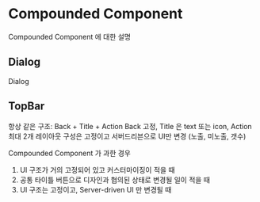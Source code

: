Compounded Component
=
Compounded Component 에 대한 설명


Dialog
--
Dialog


TopBar
--
항상 같은 구조: Back + Title + Action
Back 고정, Title 은 text 또는 icon, Action 최대 2개
레이아웃 구성은 고정이고 서버드리븐으로 UI만 변경 (노출, 미노출, 갯수)

Compounded Component 가 과한 경우
1. UI 구조가 거의 고정되어 있고 커스터마이징이 적을 때
2. 공통 타이틀 버튼으로 디자인과 협의된 상태로 변경될 일이 적을 때
3. UI 구조는 고정이고, Server-driven UI 만 변경될 때 